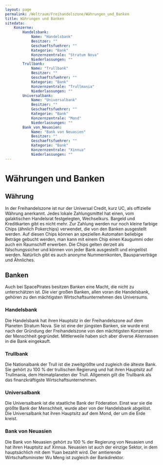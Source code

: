 ```yaml
---
layout: page
permalink: /Weltraum/Freihandelszone/Währungen_und_Banken
title: Währungen und Banken
sitedata:
    Konzerne:
        Handelsbank:
            Name: "Handelsbank"
            Besitzer: ""
            Geschaeftsfuehrer: ""
            Kategorie: "Bank"
            Konzernzentrale: "Stratum Nova"
            Niederlassungen: ""
        Trullbank:
            Name: "Trullbank"
            Besitzer: ""
            Geschaeftsfuehrer: ""
            Kategorie: "Bank"
            Konzernzentrale: "Trullmania"
            Niederlassungen: ""
        Universalbank:
            Name: "Universalbank"
            Besitzer: ""
            Geschaeftsfuehrer: ""
            Kategorie: "Bank"
            Konzernzentrale: "Mond"
            Niederlassungen: ""
        Bank_von_Neuasien:
            Name: "Bank von Neuasien"
            Besitzer: ""
            Geschaeftsfuehrer: ""
            Kategorie: "Bank"
            Konzernzentrale: "Xinnua"
            Niederlassungen: ""
---
```


# Währungen und Banken

## Währung

In der Freihandelszone ist nur der Universal Credit, kurz UC, als offizielle Währung anerkannt. Jedes lokale Zahlungsmittel hat einen, vom galaktischen Handelsrat festgelegten, Wechselkurs. Bargeld und Kreditkarten gibt es nicht mehr. Zur Zahlung werden nur noch kleine farbige Chips (ähnlich Pokerchips) verwendet, die von den Banken ausgestellt werden. Auf diesen Chips können an speziellen Automaten beliebige Beträge gebucht werden, man kann mit einem Chip einen Kaugummi oder auch ein Raumschiff erwerben. Die Chips gelten derzeit als fälschungssicher und können von jeder Bank ausgestellt und eingelöst werden. Natürlich gibt es auch anonyme Nummernkonten, Bausparverträge und Ähnliches.

## Banken

Auch bei SpacePirates besitzen Banken eine Macht, die nicht zu unterschätzen ist. Die vier großen Banken, allen voran die Handelsbank, gehören zu den mächtigsten Wirtschaftsunternehmen des Universums.

### Handelsbank

Die Handelsbank hat ihren Hauptsitz in der Freihandelszone auf dem Planeten Stratum Nova. Sie ist eine der jüngsten Banken, sie wurde erst nach der Gründung der Freihandelszone von den mächtigsten Konzernen der Menschheit gegründet. Mittlerweile haben sich aber diverse Alienrassen in die Bank eingekauft.

### Trullbank

Die Nationalbank der Trull ist die zweitgrößte und zugleich die älteste Bank. Sie gehört zu 100 % der trullischen Regierung und hat ihren Hauptsitz auf Trullmania, dem Heimatplaneten der Trull. Allgemein gilt die Trullbank als das finanzkräftigste Wirtschaftsunternehmen.

### Universalbank

Die Universalbank ist die staatliche Bank der Föderation. Einst war sie die größte Bank der Menschheit, wurde aber von der Handelsbank abgelöst. Die Universalbank hat ihren Hauptsitz auf dem Mond, der um die Erde kreist.

### Bank von Neuasien

Die Bank von Neuasien gehört zu 100 % der Regierung von Neuasien und hat ihren Hauptsitz auf Xinnua. Neuasien ist auch der einzige Sektor, in dem hauptsächlich mit dem Yuan bezahlt wird. Der amtierende Wirtschaftsminister Wu Meng ist zugleich der Bankdirektor.
